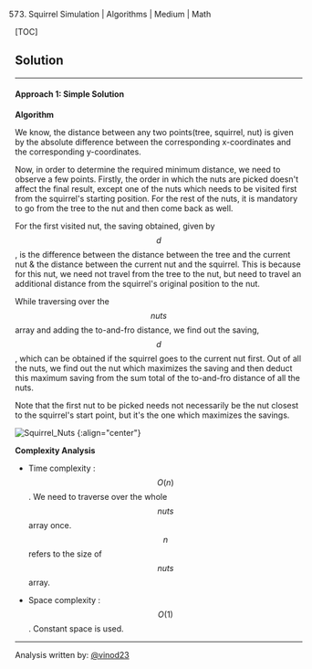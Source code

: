 573. Squirrel Simulation | Algorithms | Medium | Math

[TOC]

## Solution

---
#### Approach 1: Simple Solution

**Algorithm**

We know, the distance between any two points(tree, squirrel, nut) is given by the absolute difference between the corresponding x-coordinates and the corresponding y-coordinates. 

Now, in order to determine the required minimum distance, we need to observe a few points. Firstly, the order in which the nuts are picked doesn't affect the final result, except one of the nuts which needs to be visited first from the squirrel's starting position. For the rest of the nuts, it is mandatory to go from the tree to the nut and then come back as well. 

For the first visited nut, the saving obtained, given by $$d$$, is the difference between the distance between the tree and the current nut & the distance between the current nut and the squirrel. This is because for this nut, we need not travel from the tree to the nut, but need to travel an additional distance from the squirrel's original position to the nut.

While traversing over the $$nuts$$ array and adding the to-and-fro distance, we find out the saving, $$d$$, which can be obtained if the squirrel goes to the current nut first. Out of all the nuts, we find out the nut which maximizes the saving and then deduct this maximum saving from the sum total of the to-and-fro distance of all the nuts.

Note that the first nut to be picked needs not necessarily be the nut closest to the squirrel's start point, but it's the one which maximizes the savings.

![Squirrel_Nuts](../Figures/573_Squirrel.PNG)
{:align="center"}



**Complexity Analysis**

* Time complexity : $$O(n)$$. We need to traverse over the whole $$nuts$$ array once. $$n$$ refers to the size of $$nuts$$ array.

* Space complexity : $$O(1)$$. Constant space is used.

---
Analysis written by: [@vinod23](https://leetcode.com/vinod23)
